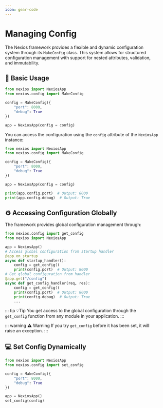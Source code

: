 ```yaml
---
icon: gear-code
---
```


# Managing Config

The Nexios framework provides a flexible and dynamic configuration system through its `MakeConfig` class. This system allows for structured configuration management with support for nested attributes, validation, and immutability.

## 🧢 Basic Usage

```python
from nexios import NexiosApp
from nexios.config import MakeConfig

config = MakeConfig({
    "port": 8000,
    "debug": True
})

app = NexiosApp(config = config)

```

You can access the configuration using the `config` attribute of the `NexiosApp` instance:

```python
from nexios import NexiosApp
from nexios.config import MakeConfig

config = MakeConfig({
    "port": 8000,
    "debug": True
})

app = NexiosApp(config = config)

print(app.config.port)  # Output: 8000
print(app.config.debug)  # Output: True

```

##  ⚙️ Accessing Configuration Globally

The framework provides global configuration management through:

```python
from nexios.config import get_config
from nexios import NexiosApp

app = NexiosApp()
# Access global configuration from startup handler
@app.on_startup
async def startup_handler():
    config = get_config()
    print(config.port)  # Output: 8000
# Get global configuration from handler
@app.get("/config")
async def get_config_handler(req, res):
    config = get_config()
    print(config.port)  # Output: 8000
    print(config.debug)  # Output: True
    ...
```

::: tip 💡Tip
You get access to the global configuration through the `get_config` function from any module in your application.
:::

::: warning ⚠️ Warning
If you try `get_config` before it has been set, it will raise an exception.
:::

## 💻 Set Config Dynamically

```python
from nexios import NexiosApp
from nexios.config import set_config

config = MakeConfig({
    "port": 8000,
    "debug": True
})

app = NexiosApp()
set_config(config)

```